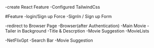 -create React Feature
-Configured TailwindCss

#Feature
-login/Sign up Force
-SignIn / Sign up Form

-redirect to Browser Page
-Browser(after Authentication)
-Main Movie
-Tailer in Background
-Title & Descrption
-Movie Suggestion
-MovieLists

-NetFlixGpt
-Search Bar
-Movie Suggestion
